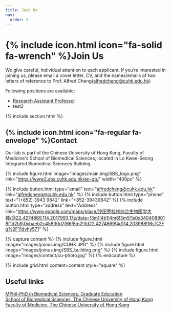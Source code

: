 ```yaml
---
title: Join Us
nav:
  order: 5
---
```


# {% include icon.html icon="fa-solid fa-wrench" %}Join Us

We give careful, individual attention to each applicant. If you’re interested in joining us, please email a cover letter, CV, and the names/emails of two letters of reference to Prof. Alfred Cheng(alfredcheng@cuhk.edu.hk)


Following positions are available:
* [Research Assistant Professor](https://cuhk.taleo.net/careersection/cu_career_teach/jobdetail.ftl?job=220002GY&tz=GMT%2B08%3A00&tzname=Asia%2FHong_Kong)
* test2


{% include section.html %}

## {% include icon.html icon="fa-regular fa-envelope" %}Contact

Our lab is part of the Chinese University of Hong Kong, Faculty of Medicine's School of Biomedical Sciences, located in Lo Kwee-Seong Integrated Biomedical Sciences Building.

{% include figure.html image="images/main.img/SBS_logo.png" link="https://www2.sbs.cuhk.edu.hk/en-gb/" width="400px" %}


{% include button.html type="email" text="alfredcheng@cuhk.edu.hk" link="alfredcheng@cuhk.edu.hk" %} {% include button.html type="phone" text="(+852) 3943 9842" link="+852-39439842" %} {% include button.html type="address" text="Address" link="https://www.google.com/maps/place/沙田罗桂祥综合生物医学大楼/@22.4274869,114.2017993,17z/data=!3m1!4b1!4m6!3m5!1s0x3404089018f1d2b9:0xbaeb2c45830d7f66!8m2!3d22.4274869!4d114.203988!16s%2Fg%2F11dyhy571" %}

{% capture content %} {% include figure.html image="images/joinus.img/CUHK.JPG" %} {% include figure.html image="images/joinus.img/SBS_building.png" %} {% include figure.html image="images/contact/cu-photo.jpg" %} {% endcapture %}

{% include grid.html content=content style="square" %}


## Useful links
[MPhil-PhD in Biomedical Sciences, Graduate Education](https://www2.sbs.cuhk.edu.hk/en-gb/education/graduate-education)  
[School of Biomedical Sciences, The Chinese University of Hong Kong](https://www2.sbs.cuhk.edu.hk/en-gb/)  
[Faculty of Medicine, The Chinese University of Hong Kong](https://www.med.cuhk.edu.hk)